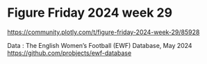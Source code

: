 # Figure Friday 2024 week 29

https://community.plotly.com/t/figure-friday-2024-week-29/85928

Data : The English Women’s Football (EWF) Database, May 2024
https://github.com/probjects/ewf-database




